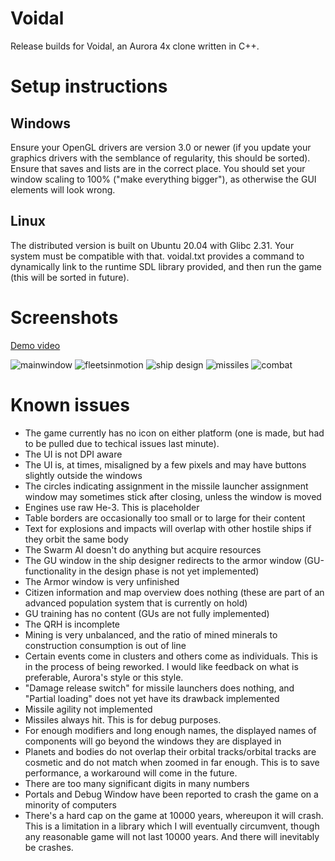 # Voidal
Release builds for Voidal, an Aurora 4x clone written in C++.


# Setup instructions

## Windows

Ensure your OpenGL drivers are version 3.0 or newer (if you update your graphics drivers with the semblance of regularity, this should be sorted). Ensure that saves and lists are in the correct place. You should set your window scaling to 100% ("make everything bigger"), as otherwise the GUI elements will look wrong.

## Linux

The distributed version is built on Ubuntu 20.04 with Glibc 2.31. Your system must be compatible with that. voidal.txt provides a command to dynamically link to the runtime SDL library provided, and then run the game (this will be sorted in future).

# Screenshots

[Demo video](https://www.youtube.com/watch?v=fUWFZTmYYIg)

![mainwindow](https://user-images.githubusercontent.com/91413827/188991877-6aac5c2c-ab55-4b83-ae8b-573801a6d618.PNG)
![fleetsinmotion](https://user-images.githubusercontent.com/91413827/188991879-46beae76-0100-46fe-8767-9a00561618f8.PNG)
![ship design](https://user-images.githubusercontent.com/91413827/188991882-a1627990-81e5-416e-aa57-a094a631d83a.PNG)
![missiles](https://user-images.githubusercontent.com/91413827/188991884-020b6db3-c65c-4c88-b4b7-2e907bd98130.PNG)
![combat](https://user-images.githubusercontent.com/91413827/188991887-1c7ce512-340f-4ded-a938-a8a9a0b19c84.PNG)

# Known issues

- The game currently has no icon on either platform (one is made, but had to be pulled due to techical issues last minute).
- The UI is not DPI aware
- The UI is, at times, misaligned by a few pixels and may have buttons slightly outside the windows
- The circles indicating assignment in the missile launcher assignment window may sometimes stick after closing, unless the window is moved
- Engines use raw He-3. This is placeholder
- Table borders are occasionally too small or to large for their content
- Text for explosions and impacts will overlap with other hostile ships if they orbit the same body
- The Swarm AI doesn't do anything but acquire resources
- The GU window in the ship designer redirects to the armor window (GU-functionality in the design phase is not yet implemented)
- The Armor window is very unfinished
- Citizen information and map overview does nothing (these are part of an advanced population system that is currently on hold)
- GU training has no content (GUs are not fully implemented)
- The QRH is incomplete
- Mining is very unbalanced, and the ratio of mined minerals to construction consumption is out of line
- Certain events come in clusters and others come as individuals. This is in the process of being reworked. I would like feedback on what is preferable, Aurora's style or this style.
- "Damage release switch" for missile launchers does nothing, and "Partial loading" does not yet have its drawback implemented
- Missile agility not implemented
- Missiles always hit. This is for debug purposes.
- For enough modifiers and long enough names, the displayed names of components will go beyond the windows they are displayed in
- Planets and bodies do not overlap their orbital tracks/orbital tracks are cosmetic and do not match when zoomed in far enough. This is to save performance, a workaround will come in the future.
- There are too many significant digits in many numbers
- Portals and Debug Window have been reported to crash the game on a minority of computers
- There's a hard cap on the game at 10000 years, whereupon it will crash. This is a limitation in a library which I will eventually circumvent, though any reasonable game will not last 10000 years.
And there will inevitably be crashes.
